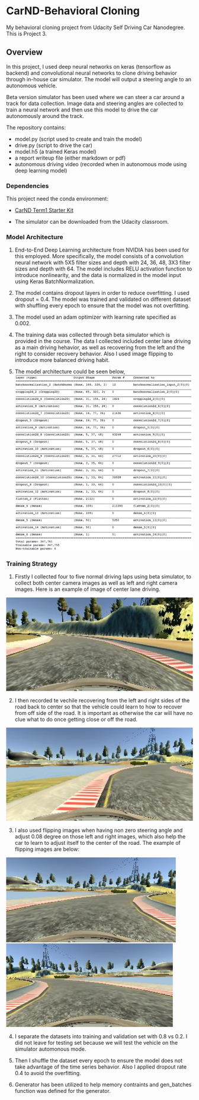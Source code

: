 # CarND-Behavioral Cloning
My behavioral cloning project from Udacity Self Driving Car Nanodegree. This is Project 3. 

Overview
---
In this project, I used deep neural networks on keras (tensorflow as backend) and convolutional neural networks to clone driving behavior through in-house car simulator. The model will output a steering angle to an autonomous vehicle.

Beta version simulator has been used where we can steer a car around a track for data collection. Image data and steering angles are collected to train a neural network and then use this model to drive the car autonomously around the track.

The repository contains: 
* model.py (script used to create and train the model)
* drive.py (script to drive the car)
* model.h5 (a trained Keras model)
* a report writeup file (either markdown or pdf)
* autonomous driving video (recorded when in autonomous mode using deep learning model)

[//]: # (Image References)

[image1]: ./examples/model_summary.png "Model Visualization"
[image2]: ./examples/center.png "Example Center image"
[image3]: ./examples/recover.png "Recover from off side"
[image4]: ./examples/beforeflip.png
[image5]: ./examples/afterflip.png

### Dependencies
This project need the conda environment:

* [CarND Term1 Starter Kit](https://github.com/udacity/CarND-Term1-Starter-Kit)

* The simulator can be downloaded from the Udacity classroom. 

### Model Architecture

1. End-to-End Deep Learning architecture from NVIDIA has been used for this employed. More specifically, the model consists of a convolution neural network with 5X5 filter sizes and depth with 24, 36, 48, 3X3 filter sizes and depth with 64. The model includes RELU activation function to introduce nonlinearity, and the data is normalized in the model input using Keras BatchNormalization. 

2. The model contains dropout layers in order to reduce overfitting. I used dropout = 0.4. The model was trained and validated on different dataset with shuffling every epoch to ensure that the model was not overfitting. 

3. The model used an adam optimizer with learning rate specified as 0.002. 

4. The training data was collected through beta simulator which is provided in the course. The data I collected included center lane driving as a main driving hehavior, as well as recovering from the left and  the right to consider recovery behavior. Also I used image flipping to introduce more balanced driving habit. 

5. The model architecture could be seen below, 
![alt text][image1]

### Training Strategy

1. Firstly I collected four to five normal driving laps using beta simulator, to collect both center camera images as well as left and right camera images. Here is an example of image of center lane driving. 

![alt text][image2]

2. I then recorded te vechile recovering from the left and right sides of the road back to center so that the vehicle could learn to how to recover from off side of the road. It is important as otherwise the car will have no clue what to do once getting close or off the road. 

![alt text][image3]

3. I also used flipping images when having non zero steering angle and adjust 0.08 degree on those left and right images, which also help the car to learn to adjust itself to the center of the road. The example of flipping images are below:

![alt text][image4]
![alt text][image5]

4. I separate the datasets into training and validation set with 0.8 vs 0.2. I did not leave for testing set because we will test the vehicle on the simulator automonous mode. 

5. Then I shuffle the dataset every epoch to ensure the model does not take advantage of the time series behavior. Also I applied dropout rate 0.4 to avoid the overfitting. 

6. Generator has been utilized to help memory contraints and gen_batches function was defined for the generator. 



